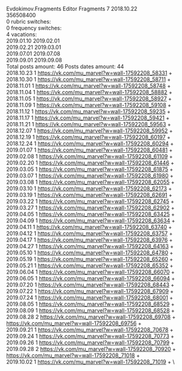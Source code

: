 Evdokimov.Fragments	Editor Fragments 7 2018.10.22\
356508400\
0 rubric switches:\
0 frequency switches:\
4 vacations:\
2019.01.10 2019.02.01 \
2019.02.21 2019.03.01 \
2019.07.01 2019.07.08 \
2019.09.01 2019.09.08 \
Total posts amount: 46	Posts dates amount: 44\
2018.10.23 1 https://vk.com/mu_marvel?w=wall-17592208_58331 + \
2018.10.30 1 https://vk.com/mu_marvel?w=wall-17592208_58711 + \
2018.11.01 1 https://vk.com/mu_marvel?w=wall-17592208_58748 + \
2018.11.04 1 https://vk.com/mu_marvel?w=wall-17592208_58882 + \
2018.11.05 1 https://vk.com/mu_marvel?w=wall-17592208_58927 + \
2018.11.09 1 https://vk.com/mu_marvel?w=wall-17592208_59108 + \
2018.11.12 1 https://vk.com/mu_marvel?w=wall-17592208_59235 + \
2018.11.17 1 https://vk.com/mu_marvel?w=wall-17592208_59421 + \
2018.11.21 1 https://vk.com/mu_marvel?w=wall-17592208_59563 + \
2018.12.07 1 https://vk.com/mu_marvel?w=wall-17592208_59952 + \
2018.12.19 1 https://vk.com/mu_marvel?w=wall-17592208_60197 + \
2018.12.24 1 https://vk.com/mu_marvel?w=wall-17592208_60294 + \
2019.01.07 1 https://vk.com/mu_marvel?w=wall-17592208_60481 + \
2019.02.08 1 https://vk.com/mu_marvel?w=wall-17592208_61109 + \
2019.02.20 1 https://vk.com/mu_marvel?w=wall-17592208_61446 + \
2019.03.05 1 https://vk.com/mu_marvel?w=wall-17592208_61875 + \
2019.03.07 1 https://vk.com/mu_marvel?w=wall-17592208_61980 + \
2019.03.08 1 https://vk.com/mu_marvel?w=wall-17592208_62055 + \
2019.03.10 1 https://vk.com/mu_marvel?w=wall-17592208_62173 + \
2019.03.19 1 https://vk.com/mu_marvel?w=wall-17592208_62691 + \
2019.03.22 1 https://vk.com/mu_marvel?w=wall-17592208_62745 + \
2019.03.27 1 https://vk.com/mu_marvel?w=wall-17592208_62902 + \
2019.04.05 1 https://vk.com/mu_marvel?w=wall-17592208_63425 + \
2019.04.09 1 https://vk.com/mu_marvel?w=wall-17592208_63634 + \
2019.04.11 1 https://vk.com/mu_marvel?w=wall-17592208_63740 + \
2019.04.12 1 https://vk.com/mu_marvel?w=wall-17592208_63757 + \
2019.04.17 1 https://vk.com/mu_marvel?w=wall-17592208_63976 + \
2019.04.27 1 https://vk.com/mu_marvel?w=wall-17592208_64163 + \
2019.05.10 1 https://vk.com/mu_marvel?w=wall-17592208_64780 + \
2019.05.19 1 https://vk.com/mu_marvel?w=wall-17592208_65260 + \
2019.05.21 1 https://vk.com/mu_marvel?w=wall-17592208_65352 + \
2019.06.04 1 https://vk.com/mu_marvel?w=wall-17592208_66070 + \
2019.06.05 1 https://vk.com/mu_marvel?w=wall-17592208_66094 + \
2019.07.20 1 https://vk.com/mu_marvel?w=wall-17592208_68443 + \
2019.07.22 1 https://vk.com/mu_marvel?w=wall-17592208_67909 + \
2019.07.24 1 https://vk.com/mu_marvel?w=wall-17592208_68001 + \
2019.08.05 1 https://vk.com/mu_marvel?w=wall-17592208_68529 + \
2019.08.09 1 https://vk.com/mu_marvel?w=wall-17592208_68528 + \
2019.08.28 2 https://vk.com/mu_marvel?w=wall-17592208_69708 + https://vk.com/mu_marvel?w=wall-17592208_69756 + \
2019.09.21 1 https://vk.com/mu_marvel?w=wall-17592208_70678 + \
2019.09.24 1 https://vk.com/mu_marvel?w=wall-17592208_70773 + \
2019.09.26 1 https://vk.com/mu_marvel?w=wall-17592208_70799 + \
2019.09.28 2 https://vk.com/mu_marvel?w=wall-17592208_70920 + https://vk.com/mu_marvel?w=wall-17592208_71018 + \
2019.10.02 1 https://vk.com/mu_marvel?w=wall-17592208_71019 + \

